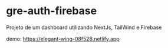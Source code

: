 # gre-auth-firebase

<p> Projeto de um dashboard utilizando NextJs, TailWind e Firebase </p>

demo: https://elegant-wing-08f528.netlify.app
